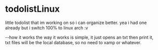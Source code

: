 # todolistLinux


little todolist that im working on so i can organize better.
yea i had one already but i switch 100% to linux arch :v 


--how it works
the way it works is simple, it just opens an txt then print it, txt files will be the local database, so no need to xamp or whatever. 
